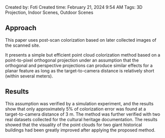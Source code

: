 Created by: Foti
Created time: February 21, 2024 9:54 AM
Tags: 3D Projection, Indoor Scenes, Outdoor Scenes
## Approach
This paper uses post-scan colorization based on later collected images of the scanned site.

It presents a simple but efficient point cloud colorization method based on a point-to-pixel orthogonal projection under an assumption that the orthogonal and perspective projections can produce similar effects for a planar feature as long as the target-to-camera distance is relatively short (within several meters).
## Results
This assumption was verified by a simulation experiment, and the results show that only approximately 5% of colorization error was found at a target-to-camera distance of 3 m. The method was further verified with two real datasets collected for the cultural heritage documentation. The results showed that the visuality of the point clouds for two giant historical buildings had been greatly improved after applying the proposed method.
